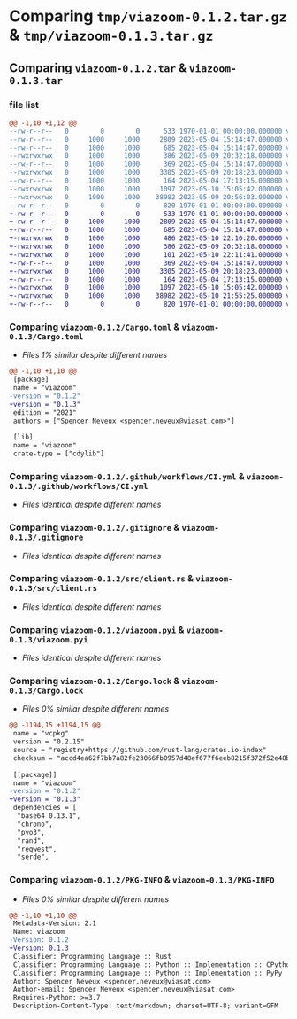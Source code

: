 # Comparing `tmp/viazoom-0.1.2.tar.gz` & `tmp/viazoom-0.1.3.tar.gz`

## Comparing `viazoom-0.1.2.tar` & `viazoom-0.1.3.tar`

### file list

```diff
@@ -1,10 +1,12 @@
--rw-r--r--   0        0        0      533 1970-01-01 00:00:00.000000 viazoom-0.1.2/Cargo.toml
--rw-r--r--   0     1000     1000     2809 2023-05-04 15:14:47.000000 viazoom-0.1.2/.github/workflows/CI.yml
--rw-r--r--   0     1000     1000      685 2023-05-04 15:14:47.000000 viazoom-0.1.2/.gitignore
--rwxrwxrwx   0     1000     1000      386 2023-05-09 20:32:18.000000 viazoom-0.1.2/README.md
--rw-r--r--   0     1000     1000      369 2023-05-04 15:14:47.000000 viazoom-0.1.2/pyproject.toml
--rwxrwxrwx   0     1000     1000     3305 2023-05-09 20:18:23.000000 viazoom-0.1.2/src/client.rs
--rw-r--r--   0     1000     1000      164 2023-05-04 17:13:15.000000 viazoom-0.1.2/src/lib.rs
--rwxrwxrwx   0     1000     1000     1097 2023-05-10 15:05:42.000000 viazoom-0.1.2/viazoom.pyi
--rwxrwxrwx   0     1000     1000    38982 2023-05-09 20:56:03.000000 viazoom-0.1.2/Cargo.lock
--rw-r--r--   0        0        0      820 1970-01-01 00:00:00.000000 viazoom-0.1.2/PKG-INFO
+-rw-r--r--   0        0        0      533 1970-01-01 00:00:00.000000 viazoom-0.1.3/Cargo.toml
+-rw-r--r--   0     1000     1000     2809 2023-05-04 15:14:47.000000 viazoom-0.1.3/.github/workflows/CI.yml
+-rw-r--r--   0     1000     1000      685 2023-05-04 15:14:47.000000 viazoom-0.1.3/.gitignore
+-rwxrwxrwx   0     1000     1000      486 2023-05-10 22:10:20.000000 viazoom-0.1.3/Dockerfile
+-rwxrwxrwx   0     1000     1000      386 2023-05-09 20:32:18.000000 viazoom-0.1.3/README.md
+-rwxrwxrwx   0     1000     1000      101 2023-05-10 22:11:41.000000 viazoom-0.1.3/build.sh
+-rw-r--r--   0     1000     1000      369 2023-05-04 15:14:47.000000 viazoom-0.1.3/pyproject.toml
+-rwxrwxrwx   0     1000     1000     3305 2023-05-09 20:18:23.000000 viazoom-0.1.3/src/client.rs
+-rw-r--r--   0     1000     1000      164 2023-05-04 17:13:15.000000 viazoom-0.1.3/src/lib.rs
+-rwxrwxrwx   0     1000     1000     1097 2023-05-10 15:05:42.000000 viazoom-0.1.3/viazoom.pyi
+-rwxrwxrwx   0     1000     1000    38982 2023-05-10 21:55:25.000000 viazoom-0.1.3/Cargo.lock
+-rw-r--r--   0        0        0      820 1970-01-01 00:00:00.000000 viazoom-0.1.3/PKG-INFO
```

### Comparing `viazoom-0.1.2/Cargo.toml` & `viazoom-0.1.3/Cargo.toml`

 * *Files 1% similar despite different names*

```diff
@@ -1,10 +1,10 @@
 [package]
 name = "viazoom"
-version = "0.1.2"
+version = "0.1.3"
 edition = "2021"
 authors = ["Spencer Neveux <spencer.neveux@viasat.com>"]
 
 [lib]
 name = "viazoom"
 crate-type = ["cdylib"]
```

### Comparing `viazoom-0.1.2/.github/workflows/CI.yml` & `viazoom-0.1.3/.github/workflows/CI.yml`

 * *Files identical despite different names*

### Comparing `viazoom-0.1.2/.gitignore` & `viazoom-0.1.3/.gitignore`

 * *Files identical despite different names*

### Comparing `viazoom-0.1.2/src/client.rs` & `viazoom-0.1.3/src/client.rs`

 * *Files identical despite different names*

### Comparing `viazoom-0.1.2/viazoom.pyi` & `viazoom-0.1.3/viazoom.pyi`

 * *Files identical despite different names*

### Comparing `viazoom-0.1.2/Cargo.lock` & `viazoom-0.1.3/Cargo.lock`

 * *Files 0% similar despite different names*

```diff
@@ -1194,15 +1194,15 @@
 name = "vcpkg"
 version = "0.2.15"
 source = "registry+https://github.com/rust-lang/crates.io-index"
 checksum = "accd4ea62f7bb7a82fe23066fb0957d48ef677f6eeb8215f372f52e48bb32426"
 
 [[package]]
 name = "viazoom"
-version = "0.1.2"
+version = "0.1.3"
 dependencies = [
  "base64 0.13.1",
  "chrono",
  "pyo3",
  "rand",
  "reqwest",
  "serde",
```

### Comparing `viazoom-0.1.2/PKG-INFO` & `viazoom-0.1.3/PKG-INFO`

 * *Files 0% similar despite different names*

```diff
@@ -1,10 +1,10 @@
 Metadata-Version: 2.1
 Name: viazoom
-Version: 0.1.2
+Version: 0.1.3
 Classifier: Programming Language :: Rust
 Classifier: Programming Language :: Python :: Implementation :: CPython
 Classifier: Programming Language :: Python :: Implementation :: PyPy
 Author: Spencer Neveux <spencer.neveux@viasat.com>
 Author-email: Spencer Neveux <spencer.neveux@viasat.com>
 Requires-Python: >=3.7
 Description-Content-Type: text/markdown; charset=UTF-8; variant=GFM
```

